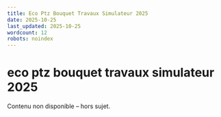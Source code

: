 ```yaml
---
title: Eco Ptz Bouquet Travaux Simulateur 2025
date: 2025-10-25
last_updated: 2025-10-25
wordcount: 12
robots: noindex
---
```


# eco ptz bouquet travaux simulateur 2025

Contenu non disponible – hors sujet.